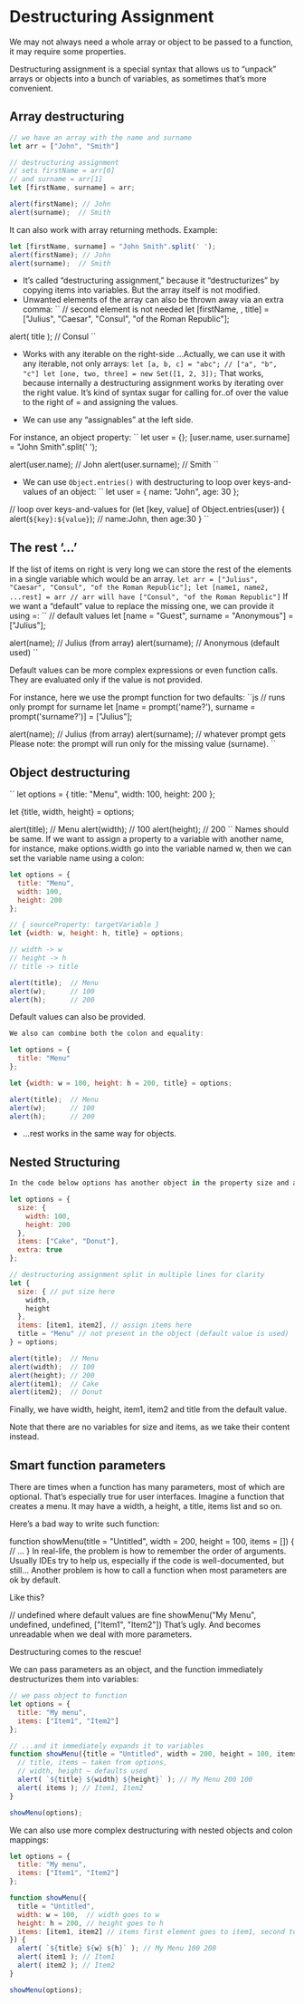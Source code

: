 # Destructuring Assignment 

We may not always need a whole array or object to be passed to a function, it may require some properties. 

Destructuring assignment is a special syntax that allows us to “unpack” arrays or objects into a bunch of variables, as sometimes that’s more convenient.

## Array destructuring 
```js
// we have an array with the name and surname
let arr = ["John", "Smith"]

// destructuring assignment
// sets firstName = arr[0]
// and surname = arr[1]
let [firstName, surname] = arr;

alert(firstName); // John
alert(surname);  // Smith
```
It can also work with array returning methods. 
Example: 
```js
let [firstName, surname] = "John Smith".split(' ');
alert(firstName); // John
alert(surname);  // Smith
```

- It’s called “destructuring assignment,” because it “destructurizes” by copying items into variables. But the array itself is not modified.
- Unwanted elements of the array can also be thrown away via an extra comma:
``
// second element is not needed
let [firstName, , title] = ["Julius", "Caesar", "Consul", "of the Roman Republic"];

alert( title ); // Consul
``
- Works with any iterable on the right-side
…Actually, we can use it with any iterable, not only arrays:
``
let [a, b, c] = "abc"; // ["a", "b", "c"]
let [one, two, three] = new Set([1, 2, 3]);
``
That works, because internally a destructuring assignment works by iterating over the right value. It’s kind of syntax sugar for calling for..of over the value to the right of = and assigning the values.

- We can use any “assignables” at the left side.

For instance, an object property:
``
let user = {};
[user.name, user.surname] = "John Smith".split(' ');

alert(user.name); // John
alert(user.surname); // Smith
``

- We can use ``Object.entries()`` with destructuring to loop over keys-and-values of an object:
``
let user = {
  name: "John",
  age: 30
};

// loop over keys-and-values
for (let [key, value] of Object.entries(user)) {
  alert(`${key}:${value}`); // name:John, then age:30
}
``
## The rest ‘…’
If the list of items on right is very long we can store the rest of the elements in a single variable which would be an array.
``
let arr = ["Julius", "Caesar", "Consul", "of the Roman Republic"];
let [name1, name2, ...rest] = arr // arr will have ["Consul", "of the Roman Republic"]
``
If we want a “default” value to replace the missing one, we can provide it using =:
``
// default values
let [name = "Guest", surname = "Anonymous"] = ["Julius"];

alert(name);    // Julius (from array)
alert(surname); // Anonymous (default used)
``

Default values can be more complex expressions or even function calls. They are evaluated only if the value is not provided.

For instance, here we use the prompt function for two defaults:
``js
// runs only prompt for surname
let [name = prompt('name?'), surname = prompt('surname?')] = ["Julius"];

alert(name);    // Julius (from array)
alert(surname); // whatever prompt gets
Please note: the prompt will run only for the missing value (surname).
``

## Object destructuring
``
let options = {
  title: "Menu",
  width: 100,
  height: 200
};

let {title, width, height} = options;

alert(title);  // Menu
alert(width);  // 100
alert(height); // 200
``
Names should be same. 
If we want to assign a property to a variable with another name, for instance, make options.width go into the variable named w, then we can set the variable name using a colon:
```js
let options = {
  title: "Menu",
  width: 100,
  height: 200
};

// { sourceProperty: targetVariable }
let {width: w, height: h, title} = options;

// width -> w
// height -> h
// title -> title

alert(title);  // Menu
alert(w);      // 100
alert(h);      // 200
```

Default values can also be provided. 
```js
We also can combine both the colon and equality:

let options = {
  title: "Menu"
};

let {width: w = 100, height: h = 200, title} = options;

alert(title);  // Menu
alert(w);      // 100
alert(h);      // 200
```

- ...rest works in the same way for objects. 

## Nested Structuring
```js
In the code below options has another object in the property size and an array in the property items. The pattern at the left side of the assignment has the same structure to extract values from them:

let options = {
  size: {
    width: 100,
    height: 200
  },
  items: ["Cake", "Donut"],
  extra: true
};

// destructuring assignment split in multiple lines for clarity
let {
  size: { // put size here
    width,
    height
  },
  items: [item1, item2], // assign items here
  title = "Menu" // not present in the object (default value is used)
} = options;

alert(title);  // Menu
alert(width);  // 100
alert(height); // 200
alert(item1);  // Cake
alert(item2);  // Donut
```
Finally, we have width, height, item1, item2 and title from the default value.

Note that there are no variables for size and items, as we take their content instead.

## Smart function parameters
There are times when a function has many parameters, most of which are optional. That’s especially true for user interfaces. Imagine a function that creates a menu. It may have a width, a height, a title, items list and so on.

Here’s a bad way to write such function:

function showMenu(title = "Untitled", width = 200, height = 100, items = []) {
  // ...
}
In real-life, the problem is how to remember the order of arguments. Usually IDEs try to help us, especially if the code is well-documented, but still… Another problem is how to call a function when most parameters are ok by default.

Like this?

// undefined where default values are fine
showMenu("My Menu", undefined, undefined, ["Item1", "Item2"])
That’s ugly. And becomes unreadable when we deal with more parameters.

Destructuring comes to the rescue!

We can pass parameters as an object, and the function immediately destructurizes them into variables:
```js
// we pass object to function
let options = {
  title: "My menu",
  items: ["Item1", "Item2"]
};

// ...and it immediately expands it to variables
function showMenu({title = "Untitled", width = 200, height = 100, items = []}) {
  // title, items – taken from options,
  // width, height – defaults used
  alert( `${title} ${width} ${height}` ); // My Menu 200 100
  alert( items ); // Item1, Item2
}

showMenu(options);
```

We can also use more complex destructuring with nested objects and colon mappings:
```js
let options = {
  title: "My menu",
  items: ["Item1", "Item2"]
};

function showMenu({
  title = "Untitled",
  width: w = 100,  // width goes to w
  height: h = 200, // height goes to h
  items: [item1, item2] // items first element goes to item1, second to item2
}) {
  alert( `${title} ${w} ${h}` ); // My Menu 100 200
  alert( item1 ); // Item1
  alert( item2 ); // Item2
}

showMenu(options);
```